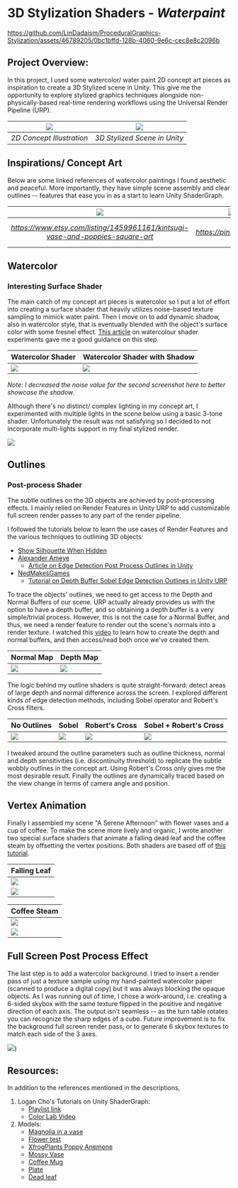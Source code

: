 # 3D Stylization Shaders - *Waterpaint*

https://github.com/LinDadaism/ProceduralGraphics-Stylization/assets/46789205/0bc1bffd-128b-4060-9e6c-cec8e8c2096b


## Project Overview:
In this project, I used some watercolor/ water paint 2D concept art pieces as inspiration to create a 3D Stylized scene in Unity. This give me the opportunity to explore stylized graphics techniques alongside non-physically-based real-time rendering workflows using the Universal Render Pipeline (URP).

| ![](/Images/poppiesVase.png)  | ![](/Images/watercolor.png) |
|:--:|:--:|
| *2D Concept Illustration* | *3D Stylized Scene in Unity* |


## Inspirations/ Concept Art
Below are some linked references of watercolor paintings I found aesthetic and peaceful. More importantly, they have simple scene assembly and clear outlines -- features that ease you in as a start to learn Unity ShaderGraph.

| ![](/Images/poppiesVase.png) | ![](/Images/orchids.jpg) | ![](/Images/coffee.jpg) |
|:--:|:--:|:--:|
| *https://www.etsy.com/listing/1459961161/kintsugi-vase-and-poppies-square-art* | *https://pin.it/4Qje7a9* | *https://www.watercoloraffair.com/watercolor-coffee-painting-a-complete-step-by-step-tutorial/* |


## Watercolor 
### Interesting Surface Shader
The main catch of my concept art pieces is watercolor so I put a lot of effort into creating a surface shader that heavily utilizes noise-based texture sampling to mimick water paint. Then I move on to add dynamic shadow, also in watercolor style, that is eventually blended with the object's surface color with some fresnel effect. [This article](https://cyangamedev.wordpress.com/2020/10/06/watercolour-shader-experiments/#object-shader) on watercolour shader experiments gave me a good guidance on this step.

Watercolor Shader | Watercolor Shader with Shadow
---|---
![](/Images/watercolorShader.png) | ![](/Images/watercolorShadow.png)

*Note: I decreased the noise value for the second screenshot here to better showcase the shadow.*


Although there's no distinct/ complex lighting in my concept art, I experimented with multiple lights in the scene below using a basic 3-tone shader. Unfortunately the result was not satisfying so I decided to not incorporate multi-lights support in my final stylized render.

![](/Images/additionalLights.png)


## Outlines
### Post-process Shader
The subtle outlines on the 3D objects are achieved by post-processing effects. I mainly relied on Render Features in Unity URP to add customizable full screen render passes to any part of the render pipeline. 

I followed the tutorials below to learn the use cases of Render Features and the various techniques to outlining 3D objects:
 - [Show Silhouette When Hidden](https://youtu.be/GAh225QNpm0?si=XvKqVsvv9Gy1ufi3)
 - [Alexander Ameye](https://ameye.dev/about/)
    - [Article on Edge Detection Post Process Outlines in Unity](https://ameye.dev/notes/edge-detection-outlines/)
 - [NedMakesGames](https://www.youtube.com/@NedMakesGames)
    - [Tutorial on Depth Buffer Sobel Edge Detection Outlines in Unity URP](https://youtu.be/RMt6DcaMxcE?si=WI7H5zyECoaqBsqF)

To trace the objects' outlines, we need to get access to the Depth and Normal Buffers of our scene. URP actually already provides us with the option to have a depth buffer, and so obtaining a depth buffer is a very simple/trivial process. However, this is not the case for a Normal Buffer, and thus, we need a render feature to render out the scene's normals into a render texture. I watched this [video](https://youtu.be/giLPZA-xAXk) to learn how to create the depth and normal buffers, and then access/read both once we've created them.

Normal Map | Depth Map
---|---
![](/Images/normalMap.png) | ![](/Images/depthMap.png)

The logic behind my outline shaders is quite straight-forward: detect areas of large depth and normal difference across the screen. I explored different kinds of edge detection methods, including Sobel operator and Robert's Cross filters.

No Outlines | Sobel | Robert's Cross | Sobel + Robert's Cross
---|---|---|---
![](/Images/noOutlines.png) | ![](/Images/outlinesSobel.png) | ![](/Images/watercolor.png) | ![](/Images/bothOutlines.png)

I tweaked around the outline parameters such as outline thickness, normal and depth sensitivities (i.e. discontinuity threshold) to replicate the subtle wobbly outlines in the concept art. Using Robert's Cross only gives me the most desirable result. Finally the outlines are dynamically traced based on the view change in terms of camera angle and position.


## Vertex Animation
Finally I assembled my scene "A Serene Afternoon" with flower vases and a cup of coffee. To make the scene more lively and organic, I wrote another two special surface shaders that animate a falling dead leaf and the coffee steam by offsetting the vertex positions. Both shaders are based off of [this tutorial](https://www.youtube.com/watch?v=VQxubpLxEqU&ab_channel=GabrielAguiarProd).

Falling Leaf |
---|
![](/Images/fallingLeaf.gif) |
![](/Images/vertAnim.png) |


Coffee Steam | 
---|
![](/Images/coffeeSteam.gif) |
![](/Images/wobbleAnim.png) |


## Full Screen Post Process Effect
The last step is to add a watercolor background. I tried to insert a render pass of just a texture sample using my hand-painted watercolor paper (scanned to produce a digital copy) but it was always blocking the opaque objects. As I was running out of time, I chose a work-around, i.e. creating a 6-sided skybox with the same texture flipped in the positive and negative direction of each axis. The output isn't seamless -- as the turn table rotates you can recognize the sharp edges of a cube. Future improvement is to fix the background full screen render pass, or to generate 6 skybox textures to match each side of the 3 axes.

![](/Assets/Textures/skybox1.jpg))

## Resources:
In addition to the references mentioned in the descriptions,
1. Logan Cho's Tutorials on Unity ShaderGraph:
    - [Playlist link](https://www.youtube.com/playlist?list=PLEScZZttnDck7Mm_mnlHmLMfR3Q83xIGp)
    - [Color Lab Video](https://youtu.be/jc5MLgzJong?si=JycYxROACJk8KpM4)
2. Models:
    - [Magnolia in a vase](https://skfb.ly/oxxYN)
    - [Flower test](https://skfb.ly/6REuY)
    - [XfrogPlants Poppy Anemone](https://www.turbosquid.com/3d-models/3ds-max-xfrogplants-poppy-anemone-plant/286070)
    - [Mossy Vase](https://sketchfab.com/3d-models/mossy-vase-08bf8528a304460491dde8d4d8212234)
    - [Coffee Mug](https://sketchfab.com/3d-models/coffee-mug-fea036cd02da4b83ba749041a0c62ca9)
    - [Plate](https://sketchfab.com/3d-models/plate-4a7e825593344734b2802abc4c363fc2)
    - [Dead leaf](https://sketchfab.com/3d-models/dead-leaf-3010adcad5874e9dad812110eaf94198)
